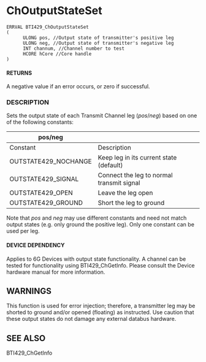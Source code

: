 # **ChOutputStateSet**

```
ERRVAL BTI429_ChOutputStateSet
(
      ULONG pos, //Output state of transmitter's positive leg
      ULONG neg, //Output state of transmitter's negative leg
      INT channum, //Channel number to test
      HCORE hCore //Core handle
)
```
#### **RETURNS**

A negative value if an error occurs, or zero if successful.

### **DESCRIPTION**

Sets the output state of each Transmit Channel leg (*pos*/*neg*) based on one of the following constants:

| pos/neg              |                                           |
|----------------------|-------------------------------------------|
| Constant             | Description                               |
| OUTSTATE429_NOCHANGE | Keep leg in its current state (default)   |
| OUTSTATE429_SIGNAL   | Connect the leg to normal transmit signal |
| OUTSTATE429_OPEN     | Leave the leg open                        |
| OUTSTATE429_GROUND   | Short the leg to ground                   |

Note that *pos* and *neg* may use different constants and need not match output states (e.g. only ground the positive leg). Only one constant can be used per leg.

#### **DEVICE DEPENDENCY**

Applies to 6G Devices with output state functionality. A channel can be tested for functionality using BTI429\_ChGetInfo. Please consult the Device hardware manual for more information.

## **WARNINGS**

This function is used for error injection; therefore, a transmitter leg may be shorted to ground and/or opened (floating) as instructed. Use caution that these output states do not damage any external databus hardware.

## **SEE ALSO**

BTI429\_ChGetInfo